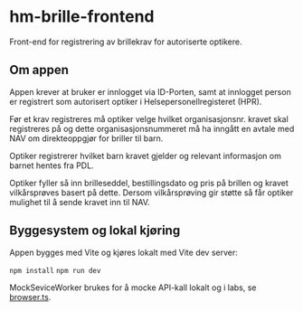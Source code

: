 # hm-brille-frontend

Front-end for registrering av brillekrav for autoriserte optikere.

## Om appen

Appen krever at bruker er innlogget via ID-Porten, samt at innlogget person er registrert som
autorisert optiker i Helsepersonellregisteret (HPR).

Før et krav registreres må optiker velge hvilket organisasjonsnr. kravet skal registreres på og
dette organisasjonsnummeret må ha inngått en avtale med NAV om direkteoppgjør for briller til barn.

Optiker registrerer hvilket barn kravet gjelder og relevant informasjon om barnet hentes fra PDL.

Optiker fyller så inn brilleseddel, bestillingsdato og pris på brillen og kravet vilkårsprøves basert
på dette. Dersom vilkårsprøving gir støtte så får optiker mulighet til å sende kravet inn til NAV.

## Byggesystem og lokal kjøring

Appen bygges med Vite og kjøres lokalt med Vite dev server:

```npm install```
```npm run dev```

MockSeviceWorker brukes for å mocke API-kall lokalt og i labs, se [browser.ts](./client/src/mocks/browser.ts).

